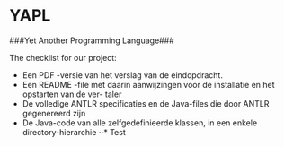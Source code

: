 YAPL
=========
###Yet Another Programming Language###


The checklist for our project:
* Een PDF -versie van het verslag van de eindopdracht.
* Een README -file met daarin aanwijzingen voor de installatie en het opstarten van de ver-
taler
* De volledige ANTLR specificaties en de Java-files die door ANTLR gegenereerd zijn
* De Java-code van alle zelfgedefinieerde klassen, in een enkele directory-hierarchie
⋅⋅* Test

